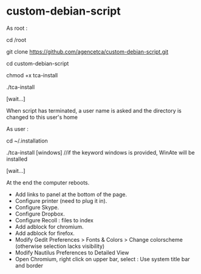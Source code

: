 # custom-debian-script

As root : 

cd /root

git clone https://github.com/agencetca/custom-debian-script.git

cd custom-debian-script

chmod +x tca-install

./tca-install

[wait...]

When script has terminated, a user name is asked and the directory is changed to this user's home

As user :

  cd ~/.installation
  
  ./tca-install [windows] //if the keyword windows is provided, WinAte will be installed
  
[wait...]

At the end the computer reboots.

- Add links to panel at the bottom of the page.
- Configure printer (need to plug it in).
- Configure Skype.
- Configure Dropbox.
- Configure Recoll : files to index
- Add adblock for chromium.
- Add adblock for firefox.
- Modify Gedit Preferences > Fonts & Colors > Change colorscheme (otherwise selection lacks visibility)
- Modify Nautilus Preferences to Detailed View
- Open Chromium, right click on upper bar, select : Use system title bar and border
